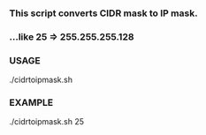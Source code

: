 ### This script converts CIDR mask to IP mask.
### ...like 25 => 255.255.255.128

### USAGE
./cidrtoipmask.sh <CIDR-MASK>

### EXAMPLE
./cidrtoipmask.sh 25
